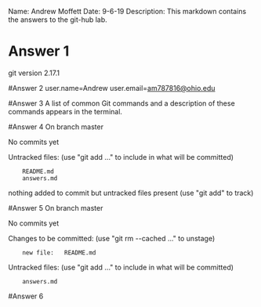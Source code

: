Name:  Andrew Moffett
Date:  9-6-19
Description:  This markdown  contains the answers to the git-hub lab.

# Answer 1
git version 2.17.1

#Answer 2
user.name=Andrew
user.email=am787816@ohio.edu

#Answer 3
A list of common Git commands and a description of these commands 
appears in the terminal.

#Answer 4
On branch master

No commits yet

Untracked files:
  (use "git add <file>..." to include in what will be committed)

        README.md
        answers.md

nothing added to commit but untracked files present (use "git add" to track)

#Answer 5
On branch master

No commits yet

Changes to be committed:
  (use "git rm  --cached <file>..." to unstage)

        new file:   README.md

Untracked files:
  (use "git add <file>..." to include in what will be committed)

        answers.md

#Answer 6

